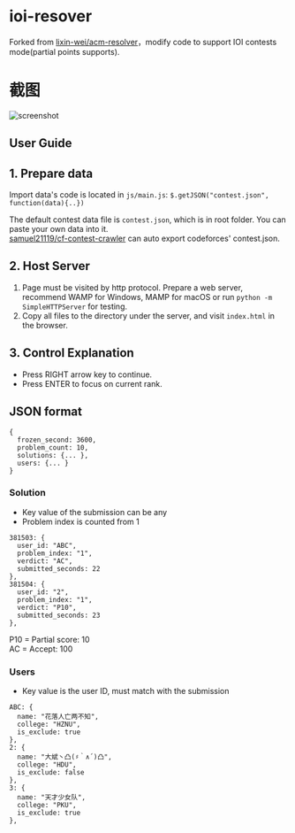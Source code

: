 ioi-resover
==================
Forked from [lixin-wei/acm-resolver](https://github.com/lixin-wei/acm-resolver)，modify code to support IOI contests mode(partial points supports).  


# 截图

![screenshot](screenshots/shot1.gif)

User Guide
------------------------

## 1. Prepare data
Import data's code is located in `js/main.js`: `$.getJSON("contest.json", function(data){..})`  

The default contest data file is `contest.json`, which is in root folder. You can paste your own data into it.  
[samuel21119/cf-contest-crawler](https://github.com/samuel21119/cf-contest-crawler) can auto export codeforces' contest.json.

## 2. Host Server

1. Page must be visited by http protocol. Prepare a web server, recommend WAMP for Windows, MAMP for macOS or run `python -m SimpleHTTPServer` for testing.  
2. Copy all files to the directory under the server, and visit `index.html` in the browser.

## 3. Control Explanation

- Press RIGHT arrow key to continue.  
- Press ENTER to focus on current rank.

## JSON format

```
{
  frozen_second: 3600,
  problem_count: 10,
  solutions: {... },
  users: {... }
}
```

### Solution

- Key value of the submission can be any
- Problem index is counted from 1

```
381503: {
  user_id: "ABC",
  problem_index: "1",
  verdict: "AC",
  submitted_seconds: 22
},
381504: {
  user_id: "2",
  problem_index: "1",
  verdict: "P10",
  submitted_seconds: 23
},
```
P10 = Partial score: 10  
AC = Accept: 100  

### Users

- Key value is the user ID, must match with the submission  

```
ABC: {
  name: "花落人亡两不知",
  college: "HZNU",
  is_exclude: true
},
2: {
  name: "大斌丶凸(♯｀∧´)凸",
  college: "HDU",
  is_exclude: false
},
3: {
  name: "天才少女队",
  college: "PKU",
  is_exclude: true
},
```


